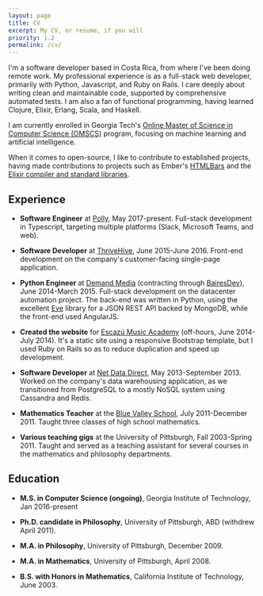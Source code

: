 ```yaml
---
layout: page
title: CV
excerpt: My CV, or resume, if you will
priority: 1.2
permalink: /cv/
---
```


I'm a software developer based in Costa Rica, from where I've been doing remote work.  My professional experience is as
a full-stack web developer, primarily with Python, Javascript, and Ruby on Rails.  I care deeply about writing
clean and maintainable code, supported by comprehensive automated tests.  I am also a fan of functional programming,
having learned Clojure, Elixir, Erlang, Scala, and Haskell.
   
I am currently enrolled in Georgia Tech's
[Online Master of Science in Computer Science (OMSCS)](http://www.omscs.gatech.edu/)
program, focusing on machine learning and artificial intelligence.

When it comes to open-source, I like to contribute to established projects, having made contributions to projects such
as Ember's [HTMLBars](http://github.com/tildeio/htmlbars) and the
[Elixir compiler and standard libraries](https://github.com/elixir-lang/elixir).
  
## Experience

* **Software Engineer** at [Polly](https://polly.ai), May 2017-present.
Full-stack development in Typescript, targeting multiple platforms (Slack, Microsoft Teams, and web).

* **Software Developer** at [ThriveHive](http://thrivehive.com), June 2015-June 2016.  Front-end development
on the company's customer-facing single-page application.

* **Python Engineer** at [Demand Media](http://www.demandmedia.com) (contracting through 
[BairesDev](http://bairesdev.com)), June 2014-March 2015.  Full-stack development on the datacenter automation
project.  The back-end was written in Python, using the excellent [Eve](https://github.com/nicolaiarocci/eve) library
for a JSON REST API backed by MongoDB, while the front-end used AngularJS.

* **Created the website** for [Escazú Music Academy](http://www.escazumusic.com) (off-hours, June 2014-July 2014).  It's a static
site using a responsive Bootstrap template, but I used Ruby on Rails so as to reduce duplication and speed up 
development.

* **Software Developer** at [Net Data Direct](http://netdatadirect.com), May 2013-September 2013.  Worked on the 
company's data warehousing application, as we transitioned from PostgreSQL to a mostly NoSQL system using Cassandra and
Redis.

* **Mathematics Teacher** at the [Blue Valley School](http://www.bluevalley.ed.cr/), July 2011-December 2011.  Taught
three classes of high school mathematics.

* **Various teaching gigs** at the University of Pittsburgh, Fall 2003-Spring 2011.  Taught and served as a teaching
assistant for several courses in the mathematics and philosophy departments. 

## Education

* **M.S. in Computer Science (ongoing)**, Georgia Institute of Technology, Jan 2016-present

* **Ph.D. candidate in Philosophy**, University of Pittsburgh, ABD (withdrew April 2011).

* **M.A. in Philosophy**, University of Pittsburgh, December 2009.

* **M.A. in Mathematics**, University of Pittsburgh, April 2008.

* **B.S. with Honors in Mathematics**, California Institute of Technology, June 2003.
